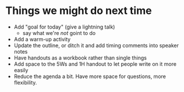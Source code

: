 # Things we might do next time

- Add "goal for today" (give a lightning talk)
    - say what we're *not* goint to do
- Add a warm-up activity
- Update the outline, or ditch it and add timing comments into speaker notes
- Have handouts as a workbook rather than single things
- Add space to the 5Ws and 1H handout to let people write on it more easily
- Reduce the agenda a bit. Have more space for questions, more flexibility.